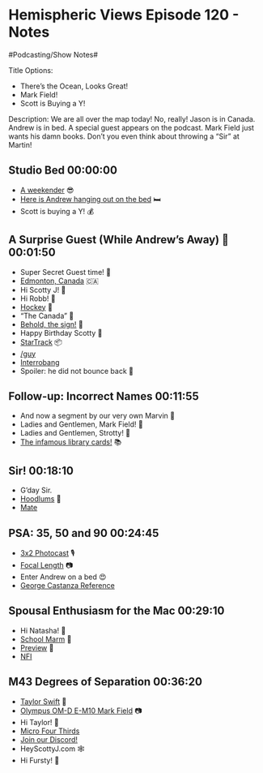 # Hemispheric Views Episode 120 - Notes
#Podcasting/Show Notes#

Title Options:
* There’s the Ocean, Looks Great!
* Mark Field!
* Scott is Buying a Y! 


Description: We are all over the map today! No, really! Jason is in Canada. Andrew is in bed. A special guest appears on the podcast. Mark Field just wants his damn books. Don’t you even think about throwing a “Sir” at Martin!


## Studio Bed 00:00:00
* [A weekender](https://www.wordnik.com/words/weekender) 😎
* [Here is Andrew hanging out on the bed](https://cdn.hemisphericviews.com/120-Andrew-in-Studio-Bed.PNG) 🛏️
* Scott is buying a Y! 💰

## A Surprise Guest (While Andrew’s Away) 🤔 00:01:50
* Super Secret Guest time! 🤫
* [Edmonton, Canada](https://en.wikipedia.org/wiki/Edmonton) 🇨🇦
* Hi Scotty J! 👋
* Hi Robb! 👋
* [Hockey](https://en.wikipedia.org/wiki/Edmonton_Oilers) 🏒
* “The Canada” 🍁
* [Behold, the sign!](https://cdn.hemisphericviews.com/120-bear-airport-sign.jpg) 🤯
* Happy Birthday Scotty 🎂
* [StarTrack](https://en.wikipedia.org/wiki/StarTrack) 📦
* [/guy](https://canion.blog/guy)
* [Interrobang](https://en.wikipedia.org/wiki/Interrobang)
* Spoiler: he did not bounce back 🤒

## Follow-up: Incorrect Names 00:11:55
* And now a segment by our very own Marvin 👋
* Ladies and Gentlemen, Mark Field! 👏
* Ladies and Gentlemen, Strotty! 👏
* [The infamous library cards!](https://feldnotes.com/uploads/2024/9d6ee302f9.jpg) 📚

## Sir! 00:18:10
* G’day Sir.
* [Hoodlums](https://en.wikipedia.org/wiki/Hoodlum) 🦹
* [Mate](https://www.smh.com.au/national/mate-what-s-the-history-of-our-most-treasured-salutation-20210513-p57rhk.html)

## PSA: 35, 50 and 90 00:24:45
* [3x2 Photocast](https://3x2.pics) 🎙️
* [Focal Length](https://en.wikipedia.org/wiki/Focal_length) 📷
* Enter Andrew on a bed 😍
* [George Castanza Reference](https://m.media-amazon.com/images/M/MV5BNzUwYzdmYzktMzBmMS00YTIwLTkyNmMtNDI5NTZiYzdiMGVjXkEyXkFqcGc@._V1_QL75_UX652_.jpg)

## Spousal Enthusiasm for the Mac 00:29:10
* Hi Natasha! 👋
* [School Marm](https://en.wikipedia.org/wiki/Teacher) 🏫
* [Preview](https://en.wikipedia.org/wiki/Preview_%28macOS%29) 🍎
* [NFI](https://en.wikipedia.org/wiki/Norwegian_Film_Institute)

## M43 Degrees of Separation 00:36:20
* [Taylor Swift](https://en.wikipedia.org/wiki/Taylor_Swift) 🥰
* [Olympus OM-D E-M10 Mark Field](https://en.wikipedia.org/wiki/Olympus_OM-D_E-M10_Mark_IV) 📷
* Hi Taylor! 👋
* [Micro Four Thirds](https://en.wikipedia.org/wiki/Micro_Four_Thirds_system)
* [Join our Discord!](https://discord.gg/mzdB2ug)
* HeyScottyJ.com 🕸️
* Hi Fursty! 👋
